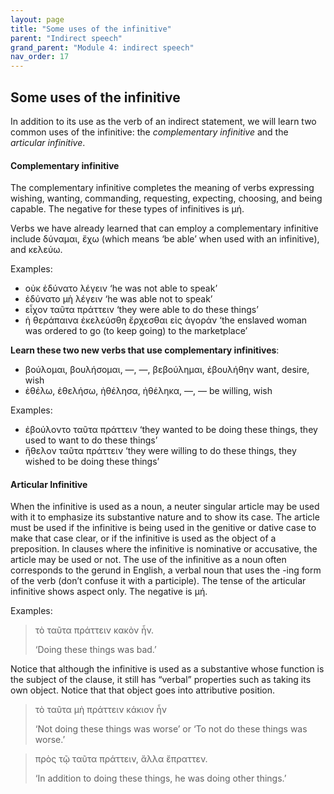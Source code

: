 ```yaml
---
layout: page
title: "Some uses of the infinitive"
parent: "Indirect speech"
grand_parent: "Module 4: indirect speech"
nav_order: 17
---
```


## Some uses of the infinitive

In addition to its use as the verb of an indirect statement, we will learn two common uses of the infinitive: the *complementary infinitive* and the *articular infinitive*.

#### Complementary infinitive

The complementary infinitive completes the meaning of verbs expressing wishing, wanting, commanding, requesting, expecting, choosing, and being capable. The negative for these types of infinitives is μή. 

Verbs we have already learned that can employ a complementary infinitive include δύναμαι, ἔχω (which means ‘be able’ when used with an infinitive), and κελεύω. 

Examples:

- οὐκ ἐδύνατο λέγειν  ‘he was not able to speak’ 
- ἐδύνατο μὴ λέγειν ‘he was able not to speak’
- εἶχον ταῦτα πράττειν ‘they were able to do these things’ 
- ἡ θεράπαινα ἐκελεύσθη ἔρχεσθαι εἰς ἀγοράν ‘the enslaved woman was ordered to go (to keep going) to the marketplace’

**Learn these two new verbs that use complementary infinitives**:

- βούλομαι, βουλήσομαι, —, —, βεβούλημαι, ἐβουλήθην 	want, desire, wish
- ἐθέλω, ἐθελήσω, ἠθέλησα, ἠθέληκα, —, — 	be willing, wish

Examples:

- ἐβούλοντο ταῦτα πράττειν ‘they wanted to be doing these things, they used to want to do these things’
- ἤθελον ταῦτα πράττειν ‘they were willing to do these things, they wished to be doing these things’

#### Articular Infinitive

When the infinitive is used as a noun, a neuter singular article may be used with it to emphasize its substantive nature and to show its case. The article must be used if the infinitive is being used in the genitive or dative case to make that case clear, or if the infinitive is used as the object of a preposition. In clauses where the infinitive is nominative or accusative, the article may be used or not. The use of the infinitive as a noun often corresponds to the gerund in English, a verbal noun that uses the -ing form of the verb (don’t confuse it with a participle). The tense of the articular infinitive shows aspect only. The negative is μή.

Examples:

> τὸ ταῦτα πράττειν κακὸν ἦν. 
>
> ‘Doing these things was bad.’

Notice that although the infinitive is used as a substantive whose function is the subject of the clause, it still has “verbal” properties such as taking its own object. Notice that that object goes into attributive position.

> τὸ ταῦτα μὴ πράττειν κάκιον ἦν 
>
> ‘Not doing these things was worse’ or ‘To not do these things was worse.’

> πρὸς τῷ ταῦτα πράττειν, ἄλλα ἔπραττεν. 
>
> ‘In addition to doing these things, he was doing other things.’
